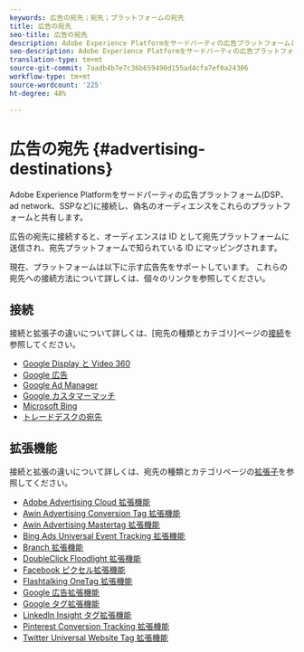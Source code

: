 ```yaml
---
keywords: 広告の宛先；宛先；プラットフォームの宛先
title: 広告の宛先
seo-title: 広告の宛先
description: Adobe Experience Platformをサードパーティの広告プラットフォーム(DSP、ad network、SSPなど)に接続し、偽名のオーディエンスをこれらのプラットフォームと共有します。
seo-description: Adobe Experience Platformをサードパーティの広告プラットフォーム(DSP、ad network、SSPなど)に接続し、偽名のオーディエンスをこれらのプラットフォームと共有します。
translation-type: tm+mt
source-git-commit: 7aadb4b7e7c36b659490d155ad4cfa7ef0a24306
workflow-type: tm+mt
source-wordcount: '225'
ht-degree: 48%

---
```



# 広告の宛先 {#advertising-destinations}

Adobe Experience Platformをサードパーティの広告プラットフォーム(DSP、ad network、SSPなど)に接続し、偽名のオーディエンスをこれらのプラットフォームと共有します。

広告の宛先に接続すると、オーディエンスは ID として宛先プラットフォームに送信され、宛先プラットフォームで知られている ID にマッピングされます。

現在、プラットフォームは以下に示す広告先をサポートしています。 これらの宛先への接続方法について詳しくは、個々のリンクを参照してください。

## 接続

接続と拡張子の違いについて詳しくは、[宛先の種類とカテゴリ]ページの[接続](../../destination-types.md#connections)を参照してください。

- [Google Display と Video 360](./google-dv360.md)
- [Google 広告](./google-ads-destination.md)
- [Google Ad Manager](./google-ad-manager.md)
- [Google カスタマーマッチ](./google-customer-match.md)
- [Microsoft Bing](./bing.md)
- [トレードデスクの宛先](./tradedesk.md)

## 拡張機能

接続と拡張の違いについて詳しくは、宛先の種類とカテゴリページの[拡張子](../../destination-types.md#extensions)を参照してください。

- [Adobe Advertising Cloud 拡張機能](./adobe-advertising-cloud.md)
- [Awin Advertising Conversion Tag 拡張機能](./awin-conversiontag.md)
- [Awin Advertising Mastertag 拡張機能](./awin-mastertag.md)
- [Bing Ads Universal Event Tracking 拡張機能](./bing-ads.md)
- [Branch 拡張機能](./branch.md)
- [DoubleClick Floodlight 拡張機能](./doubleclick-floodlight.md)
- [Facebook ピクセル拡張機能](./facebook-pixel.md)
- [Flashtalking OneTag 拡張機能](./flashtalking.md)
- [Google 広告拡張機能](./google-ads-extension.md)
- [Google タグ拡張機能](./gtag-advertising.md)
- [LinkedIn Insight タグ拡張機能](./linkedin.md)
- [Pinterest Conversion Tracking 拡張機能](./pinterest.md)
- [Twitter Universal Website Tag 拡張機能](./twitter-uwt.md)